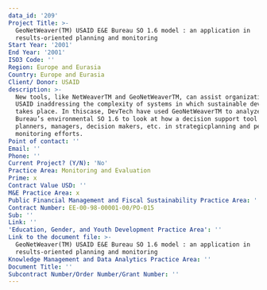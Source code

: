 ```yaml
---
data_id: '209'
Project Title: >-
  GeoNetWeaver(TM) USAID E&E Bureau SO 1.6 model : an application in
  results-oriented planning and monitoring
Start Year: '2001'
End Year: '2001'
ISO3 Code: ''
Region: Europe and Eurasia
Country: Europe and Eurasia
Client/ Donor: USAID
description: >-
  New tools, like NetWeaverTM and GeoNetWeaverTM, can assist organizations like
  USAID inaddressing the complexity of systems in which sustainable development
  takes place. In thiscase, DevTech have used GeoNetWeaverTM to analyze E&E
  Bureau’s environmental SO 1.6 to look at how a decision support tool can serve
  planners, managers, decision makers, etc. in strategicplanning and performance
  monitoring efforts.
Point of contact: ''
Email: ''
Phone: ''
Current Project? (Y/N): 'No'
Practice Area: Monitoring and Evaluation
Prime: x
Contract Value USD: ''
M&E Practice Area: x
Public Financial Management and Fiscal Sustainability Practice Area: ''
Contract Number: EE-00-98-00001-00/PO-015
Sub: ''
Link: ''
'Education, Gender, and Youth Development Practice Area': ''
Link to the document file: >-
  GeoNetWeaver(TM) USAID E&E Bureau SO 1.6 model : an application in
  results-oriented planning and monitoring
Knowledge Management and Data Analytics Practice Area: ''
Document Title: ''
Subcontract Number/Order Number/Grant Number: ''
---
```


